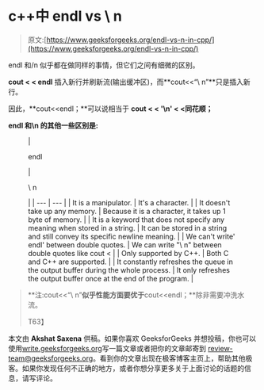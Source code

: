 # c++中 endl vs \ n

> 原文:[https://www.geeksforgeeks.org/endl-vs-n-in-cpp/](https://www.geeksforgeeks.org/endl-vs-n-in-cpp/)

endl 和/n 似乎都在做同样的事情，但它们之间有细微的区别。

**cout < < endl** 插入新行并刷新流(输出缓冲区)，而**cout<<“\ n”**只是插入新行。

因此，**cout<<endl；**可以说相当于 **cout < < '\n' < <同花顺；**

**endl 和\n 的其他一些区别是:**

<figure class="table">

| 

endl

 | 

\ n

 |
| --- | --- |
| It is a manipulator. | It's a character. |
| It doesn't take up any memory. | Because it is a character, it takes up 1 byte of memory. |
| It is a keyword that does not specify any meaning when stored in a string. | It can be stored in a string and still convey its specific newline meaning. |
| We can't write' endl' between double quotes. | We can write "\ n" between double quotes like cout < |
| Only supported by C++. | Both C and C++ are supported. |
| It constantly refreshes the queue in the output buffer during the whole process. | It only refreshes the output buffer once at the end of the program. |

</figure>

> **注:cout<<“\ n”**似乎性能方面要优于**cout<<endl；**除非需要冲洗水流。
> 
> T63】

本文由 **Akshat Saxena** 供稿。如果你喜欢 GeeksforGeeks 并想投稿，你也可以使用[write.geeksforgeeks.org](https://write.geeksforgeeks.org/)写一篇文章或者把你的文章邮寄到 review-team@geeksforgeeks.org。看到你的文章出现在极客博客主页上，帮助其他极客。如果你发现任何不正确的地方，或者你想分享更多关于上面讨论的话题的信息，请写评论。